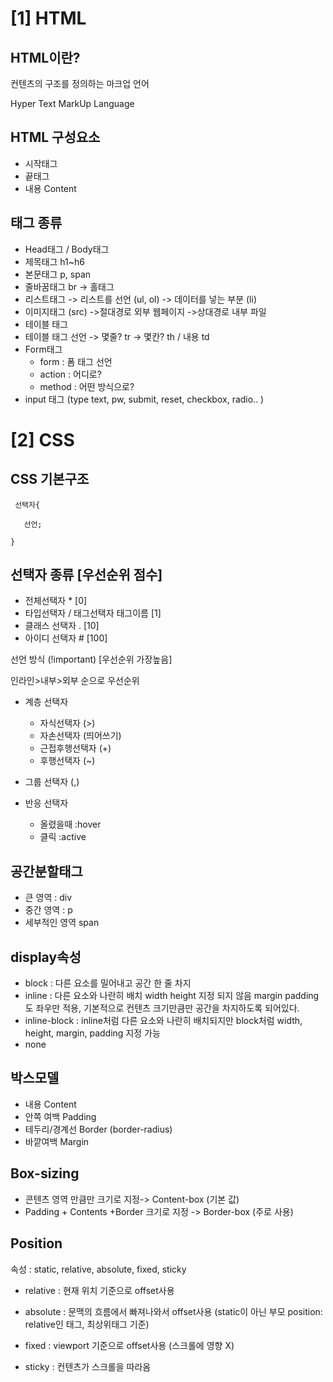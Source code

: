 # [1] HTML 

## HTML이란? 
컨텐츠의 구조를 정의하는 마크업 언어

Hyper Text MarkUp Language

## HTML 구성요소 
- 시작태그
- 끝태그
- 내용 Content 

## 태그 종류 
- Head태그 / Body태그 
- 제목태그 h1~h6 
- 본문태그 p, span 
- 줄바꿈태그 br -> 홀태그 
- 리스트태그 
-> 리스트를 선언 (ul, ol) 
-> 데이터를 넣는 부분 (li) 
- 이미지태그 (src) 
->절대경로 외부 웹페이지
->상대경로 내부 파일 
- 테이블 태그 
- 테이블 태그 선언 
-> 몇줄? tr 
-> 몇칸? th / 내용 td 
- Form태그 
   - form : 폼 태그 선언 
   - action : 어디로?
   - method : 어떤 방식으로?
- input 태그 (type text, pw, submit, reset, checkbox, radio.. ) 

# [2] CSS

## CSS 기본구조 
```
 선택자{

   선언;
   
}
```
## 선택자 종류 [우선순위 점수]
- 전체선택자 * [0]
- 타입선택자 / 태그선택자  태그이름 [1]
- 클래스 선택자 . [10]
- 아이디 선택자 # [100]

선언 방식 (!important) [우선순위 가장높음]

인라인>내부>외부 순으로 우선순위

- 계층 선택자 
   - 자식선택자 (>)
   - 자손선택자 (띄어쓰기) 
   - 근접후행선택자 (+)
   - 후행선택자 (~) 

- 그룹 선택자 (,) 
- 반응 선택자 
   - 올렸을때 :hover
   - 클릭 :active 

## 공간분할태그
- 큰 영역 : div 
- 중간 영역 : p 
- 세부적인 영역 span 

## display속성 
- block : 다른 요소를 밀어내고 공간 한 줄 차지
- inline : 다른 요소와 나란히 배치 
width height 지정 되지 않음 margin padding도 좌우만 적용, 기본적으로 컨텐츠 크기만큼만 공간을 차지하도록 되어있다. 
- inline-block : inline처럼 다른 요소와 나란히 배치되지만 block처럼 width, height, margin, padding 지정 가능 
- none

## 박스모델 
- 내용 Content
- 안쪽 여백 Padding
- 테두리/경계선 Border (border-radius)
- 바깥여백 Margin 

## Box-sizing 
- 콘텐츠 영역 만큼만 크기로 지정-> Content-box (기본 값)
- Padding + Contents +Border 크기로 지정 -> Border-box (주로 사용)

## Position
속성 : static, relative, absolute, fixed, sticky
- relative : 현재 위치 기준으로 offset사용

- absolute : 문맥의 흐름에서 빠져나와서 offset사용 (static이 아닌 부모  position: relative인 태그, 최상위태그 기준)

- fixed : viewport 기준으로 offset사용 (스크롤에 영향 X)

- sticky : 컨텐츠가 스크롤을 따라옴 
